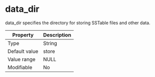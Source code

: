 data_dir
=============================

data_dir specifies the directory for storing SSTable files and other data.


| **Property** | **Description** |
|--------|--------|
| Type | String |
| Default value | store |
| Value range | NULL |
| Modifiable | No |



